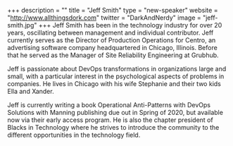 +++
description = ""
title = "Jeff Smith"
type = "new-speaker"
website = "http://www.allthingsdork.com"
twitter = "DarkAndNerdy"
image = "jeff-smith.jpg"
+++
Jeff Smith has been in the technology industry for over 20 years, oscillating between management and individual contributor. Jeff currently serves as the Director of Production Operations for Centro, an advertising software company headquartered in Chicago, Illinois. Before that he served as the Manager of Site Reliability Engineering at Grubhub.

Jeff is passionate about DevOps transformations in organizations large and small, with a particular interest in the psychological aspects of problems in companies. He lives in Chicago with his wife Stephanie and their two kids Ella and Xander.

Jeff is currently writing a book Operational Anti-Patterns with DevOps Solutions with Manning publishing due out in Spring of 2020, but available now via their early access program. He is also the chapter president of Blacks in Technology where he strives to introduce the community to the different opportunities in the technology field.